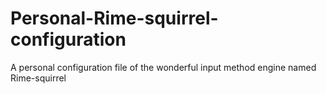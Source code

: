 # Personal-Rime-squirrel-configuration
A personal configuration file of the wonderful input method engine named Rime-squirrel 
